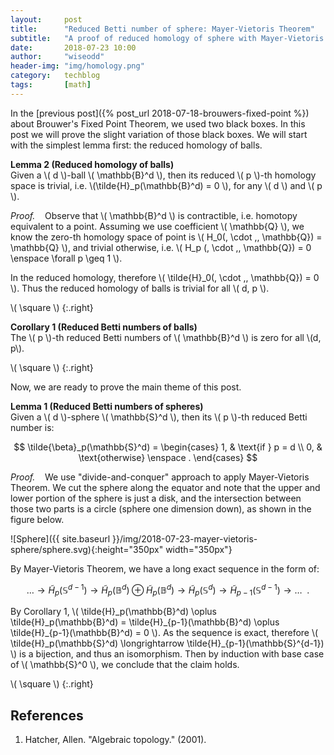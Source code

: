 ```yaml
---
layout:     post
title:      "Reduced Betti number of sphere: Mayer-Vietoris Theorem"
subtitle:   "A proof of reduced homology of sphere with Mayer-Vietoris sequence."
date:       2018-07-23 10:00
author:     "wiseodd"
header-img: "img/homology.png"
category:   techblog
tags:       [math]
---
```


In the [previous post]({% post_url 2018-07-18-brouwers-fixed-point %}) about Brouwer's Fixed Point Theorem, we used two black boxes. In this post we will prove the slight variation of those black boxes. We will start with the simplest lemma first: the reduced homology of balls.

**Lemma 2 (Reduced homology of balls)**  
Given a \\( d \\)-ball \\( \mathbb{B}^d \\), then its reduced \\( p \\)-th homology space is trivial, i.e. \\(\tilde{H}_p(\mathbb{B}^d) = 0 \\), for any \\( d \\) and \\( p \\).

_Proof._ &nbsp;&nbsp; Observe that \\( \mathbb{B}^d \\) is contractible, i.e. homotopy equivalent to a point. Assuming we use coefficient \\( \mathbb{Q} \\), we know the zero-th homology space of point is \\( H_0(\, \cdot \,, \mathbb{Q}) = \mathbb{Q} \\), and trivial otherwise, i.e. \\( H_p (\, \cdot \,, \mathbb{Q}) = 0 \enspace \forall p \geq 1 \\).

In the reduced homology, therefore \\( \tilde{H}_0(\, \cdot \,, \mathbb{Q}) = 0 \\). Thus the reduced homology of balls is trivial for all \\( d, p \\).

\\( \square \\)
{:.right}


**Corollary 1 (Reduced Betti numbers of balls)**  
The \\( p \\)-th reduced Betti numbers of \\( \mathbb{B}^d \\) is zero for all \\(d, p\\).

\\( \square \\)
{:.right}

Now, we are ready to prove the main theme of this post.

**Lemma 1 (Reduced Betti numbers of spheres)**   
Given a \\( d \\)-sphere \\( \mathbb{S}^d \\), then its \\( p \\)-th reduced Betti number is:

$$
\tilde{\beta}_p(\mathbb{S}^d) = \begin{cases} 1, & \text{if } p = d \\ 0, & \text{otherwise} \enspace . \end{cases}
$$

_Proof._ &nbsp;&nbsp; We use "divide-and-conquer" approach to apply Mayer-Vietoris Theorem. We cut the sphere along the equator and note that the upper and lower portion of the sphere is just a disk, and the intersection between those two parts is a circle (sphere one dimension down), as shown in the figure below.

![Sphere]({{ site.baseurl }}/img/2018-07-23-mayer-vietoris-sphere/sphere.svg){:height="350px" width="350px"}

By Mayer-Vietoris Theorem, we have a long exact sequence in the form of:

$$
\dots \longrightarrow \tilde{H}_p(\mathbb{S}^{d-1}) \longrightarrow \tilde{H}_p(\mathbb{B}^d) \oplus \tilde{H}_p(\mathbb{B}^d) \longrightarrow \tilde{H}_p(\mathbb{S}^d) \longrightarrow \tilde{H}_{p-1}(\mathbb{S}^{d-1}) \longrightarrow \dots \enspace .
$$

By Corollary 1, \\( \tilde{H}_p(\mathbb{B}^d) \oplus \tilde{H}_p(\mathbb{B}^d) = \tilde{H}\_{p-1}(\mathbb{B}^d) \oplus \tilde{H}\_{p-1}(\mathbb{B}^d) = 0 \\). As the sequence is exact, therefore \\( \tilde{H}\_p(\mathbb{S}^d) \longrightarrow \tilde{H}\_{p-1}(\mathbb{S}^{d-1}) \\) is a bijection, and thus an isomorphism. Then by induction with base case of \\( \mathbb{S}^0 \\), we conclude that the claim holds.

\\( \square \\)
{:.right}


<h2 class="section-heading">References</h2>

1. Hatcher, Allen. "Algebraic topology." (2001).

